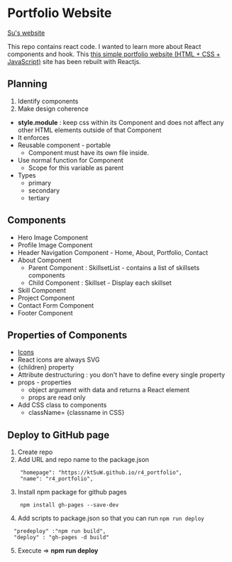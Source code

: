# Portfolio Website
[Su's website](https://ktsuw.github.io/r4_portfolio/)

This repo contains react code. I wanted to learn more about React components and hook. This [this simple portfolio website (HTML + CSS + JavaScript)](https://ktsuw.github.io/portfolio/) site has been rebuilt with Reactjs.

## Planning

1. Identify components 
2. Make design coherence 
- **style.module** : keep css within its Component and does not affect any other HTML elements outside of that Component 
- It enforces 
- Reusable component - portable 
  - Component must have its own file inside.
- Use normal function for Component 
  - Scope for this variable as parent
- Types
  - primary
  - secondary
  - tertiary 

## Components 

- Hero Image Component
- Profile Image Component 
- Header Navigation Component - Home, About, Portfolio, Contact 
- About Component 
  - Parent Component : SkillsetList - contains a list of skillsets components
  - Child Component : Skillset - Display each skillset 
- Skill Component 
- Project Component 
- Contact Form Component 
- Footer Component 

## Properties of Components
- [Icons](https://react-icons.github.io/react-icons/search?q=bulb)
- React icons are always SVG
- {children} property
- Attribute destructuring : you don't have to define every single property 
- props - properties
  - object argument with data and returns a React element
  - props are read only 
- Add CSS class to components 
  - className= {classname in CSS}

## Deploy to GitHub page

1. Create repo
2. Add URL and repo name to the package.json

  ```
      "homepage": "https://ktSuW.github.io/r4_portfolio",
      "name": "r4_portfolio",
  ```
3. Install npm package for github pages

  ``` 
      npm install gh-pages --save-dev
  ```
4. Add scripts to package.json so that you can run `npm run deploy`

  ```
    "predeploy" :"npm run build",
    "deploy" : "gh-pages -d build"
  ```
5. Execute => **npm run deploy**